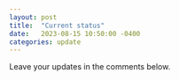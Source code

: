 ```yaml
---
layout: post
title:  "Current status"
date:   2023-08-15 10:50:00 -0400
categories: update
---
```


Leave your updates in the comments below.
